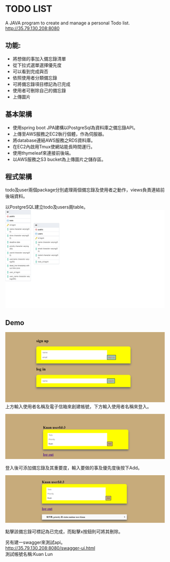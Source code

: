 # TODO LIST

A JAVA program to create and manage a personal Todo list.  
http://35.79.130.208:8080

## 功能:

- 將想做的事加入備忘錄清單
- 從下拉式選單選擇優先度
- 可以看到完成與否
- 依照使用者分類備忘錄
- 可將備忘錄項目標記為已完成
- 使用者可刪除自己的備忘錄
- 上傳圖片

## 基本架構

- 使用spring boot JPA建構以PostgreSql為資料庫之備忘錄API。
- 上傳至AWS服務之EC2執行個體，作為伺服器。
- 將database連結AWS服務之RDS資料庫。
- 在EC2內啟用Tmux使網站能長時間運行。
- 使用thymeleaf來連接前後端。
- 以AWS服務之S3 bucket為上傳圖片之儲存區。  

## 程式架構

todo及user兩個package分別處理兩個備忘錄及使用者之動作，views負責連結前後端資料。  

以PostgreSQL建立todo及users兩table。  
![image](https://github.com/ericmakuan/todo/blob/main/ERD.png)  

## Demo
![image](https://github.com/ericmakuan/todo/blob/main/front.PNG)  
上方輸入使用者名稱及電子信箱來創建帳號，下方輸入使用者名稱來登入。  

![image](https://github.com/ericmakuan/todo/blob/main/11.PNG)  

登入後可添加備忘錄及其重要度，輸入要做的事及優先度後按下Add。  

![image](https://github.com/ericmakuan/todo/blob/main/111.PNG)  

點擊該備忘錄可標記為已完成，而點擊x按鈕則可將其刪除。  

另有建一swagger來測試api。  
http://35.79.130.208:8080/swagger-ui.html  
測試帳號名稱:Kuan Lun
